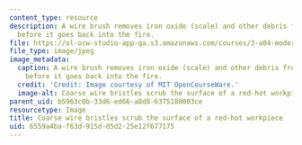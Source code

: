 ```yaml
---
content_type: resource
description: A wire brush removes iron oxide (scale) and other debris from the workpiece
  before it goes back into the fire.
file: https://ol-ocw-studio-app-qa.s3.amazonaws.com/courses/3-a04-modern-blacksmithing-and-physical-metallurgy-fall-2008/6559a4baf63d915dd5d225e12f677175_045.jpg
file_type: image/jpeg
image_metadata:
  caption: A wire brush removes iron oxide (scale) and other debris from the workpiece
    before it goes back into the fire.
  credit: 'Credit: Image courtesy of MIT OpenCourseWare.'
  image-alt: Coarse wire bristles scrub the surface of a red-hot workpiece.
parent_uid: b5963c0b-33d6-ed66-a8d8-6375180003ce
resourcetype: Image
title: Coarse wire bristles scrub the surface of a red-hot workpiece
uid: 6559a4ba-f63d-915d-d5d2-25e12f677175
---
```

